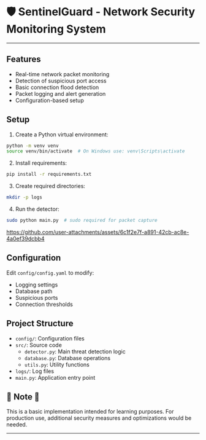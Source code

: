 # 🛡️ SentinelGuard - Network Security Monitoring System

---

## Features

- Real-time network packet monitoring
- Detection of suspicious port access
- Basic connection flood detection
- Packet logging and alert generation
- Configuration-based setup

## Setup

1. Create a Python virtual environment:
```bash
python -m venv venv
source venv/bin/activate  # On Windows use: venv\Scripts\activate
```

2. Install requirements:
```bash
pip install -r requirements.txt
```

3. Create required directories:
```bash
mkdir -p logs
```

4. Run the detector:
```bash
sudo python main.py  # sudo required for packet capture
```



https://github.com/user-attachments/assets/6c1f2e7f-a891-42cb-ac8e-4a0ef39dcbb4



## Configuration

Edit `config/config.yaml` to modify:
- Logging settings
- Database path
- Suspicious ports
- Connection thresholds

## Project Structure

- `config/`: Configuration files
- `src/`: Source code
  - `detector.py`: Main threat detection logic
  - `database.py`: Database operations
  - `utils.py`: Utility functions
- `logs/`: Log files
- `main.py`: Application entry point

## 🚨 Note 🚨

This is a basic implementation intended for learning purposes. For production use, additional security measures and optimizations would be needed.

---

